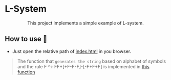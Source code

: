 # L-System

<p align="center">This project implements a simple example of L-system.
 
## How to use :scroll:

- Just open the relative path of [index.html](./src/index.html) in you browser.

>The function that `generates the string` based on alphabet of symbols and the rule F &#8618; FF+[+F-F-F]-[-F+F+F] is implemented in [this function](https://github.com/iamseki/L-system-gen/blob/master/src/javascript/draw.js#L47)

